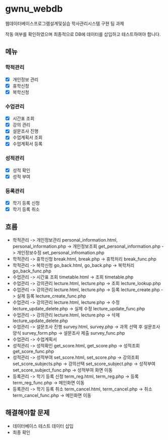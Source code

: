 # gwnu_webdb
웹데이터베이스프로그램설계및실습 학사관리시스템 구현 팀 과제

작동 여부를 확인하였으며 최종적으로 DB에 데이터를 삽입하고 테스트하여야 합니다.

## 메뉴

### 학적관리

- [X] 개인정보 관리
- [X] 휴학신청
- [X] 복학신청

### 수업관리

- [X] 시간표 조회
- [X] 강의 관리
- [X] 설문조사 진행
- [X] 수업계획서 조회
- [X] 수업계획서 등록

### 성적관리

- [X] 성적 확인
- [X] 성적 부여

### 등록관리

- [X] 학기 등록 신청
- [X] 학기 등록 취소

## 흐름

+ 학적관리 -> 개인정보관리 personal_information.html, personal_information.php -> 개인정보조회 get_personal_information.php -> 개인정보수정 set_personal_infromation.php
+ 학적관리 -> 휴학신청 break.html, break.php -> 휴학처리 break_func.php
+ 학적관리 -> 복학신청 go_back.html, go_back.php -> 복학처리 go_back_func.php
+ 수업관리 -> 시간표 조회 timetable.html -> 조회 timetable.php
+ 수업관리 -> 강의관리 lecture.html, lecture.php -> 조회 lecture_lookup.php
+ 수업관리 -> 강의관리 lecture.html, lecture.php -> 등록 lecture_create.php -> 실제 등록 lecture_create_func.php
+ 수업관리 -> 강의관리 lecture.html, lecture.php -> 수정 lecture_update_delete.php -> 실제 수정 lecture_update_func.php
+ 수업관리 -> 강의관리 lecture.html, lecture.php -> 삭제 lecture_update_delete.php
+ 수업관리 -> 설문조사 진행 survey.html, survey.php -> 과목 선택 후 설문조사 양식 survey_form.php ->  설문조사 제출 survey_func.php
+ 수업관리 -> 수업계획서
+ 성적관리 -> 성적확인 get_score.html, get_score.php -> 성적조회 get_score_func.php
+ 성적관리 -> 성적부여 set_score.html, set_score.php -> 강의조회 set_score_subjects.php -> 강의선택 set_score_subject.php -> 성적부여 set_score_subject_func.php -> 성적부여 화면 이동
+ 등록관리 -> 학기 등록 신청 term_reg.html, term_reg.php -> 등록 term_reg_func.php -> 메인화면 이동
+ 등록관리 -> 학기 등록 취소 term_cancel.html, term_cancel.php -> 취소 term_cancel_func.php -> 메인화면 이동

## 해결해야할 문제

+ 데이터베이스 테스트 데이터 삽입
+ 최종 확인